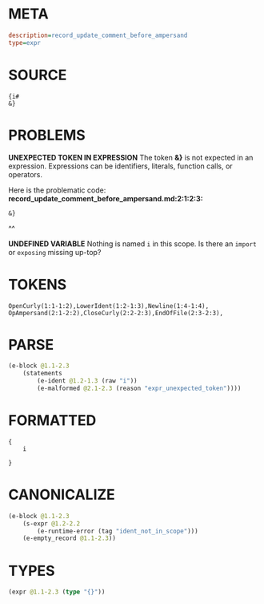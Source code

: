 # META
~~~ini
description=record_update_comment_before_ampersand
type=expr
~~~
# SOURCE
~~~roc
{i#
&}
~~~
# PROBLEMS
**UNEXPECTED TOKEN IN EXPRESSION**
The token **&}** is not expected in an expression.
Expressions can be identifiers, literals, function calls, or operators.

Here is the problematic code:
**record_update_comment_before_ampersand.md:2:1:2:3:**
```roc
&}
```
^^


**UNDEFINED VARIABLE**
Nothing is named `i` in this scope.
Is there an `import` or `exposing` missing up-top?

# TOKENS
~~~zig
OpenCurly(1:1-1:2),LowerIdent(1:2-1:3),Newline(1:4-1:4),
OpAmpersand(2:1-2:2),CloseCurly(2:2-2:3),EndOfFile(2:3-2:3),
~~~
# PARSE
~~~clojure
(e-block @1.1-2.3
	(statements
		(e-ident @1.2-1.3 (raw "i"))
		(e-malformed @2.1-2.3 (reason "expr_unexpected_token"))))
~~~
# FORMATTED
~~~roc
{
	i
	
}
~~~
# CANONICALIZE
~~~clojure
(e-block @1.1-2.3
	(s-expr @1.2-2.2
		(e-runtime-error (tag "ident_not_in_scope")))
	(e-empty_record @1.1-2.3))
~~~
# TYPES
~~~clojure
(expr @1.1-2.3 (type "{}"))
~~~
